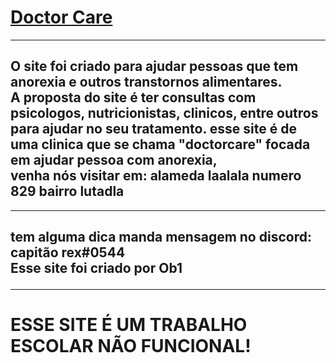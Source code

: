 <a href="https://imhungry99.github.io/doctor-care/doctorcare/pages/home/"><h1><strong>Doctor Care</strong></h1></a>
<hr>
<h2>O site foi criado para ajudar pessoas que tem anorexia e outros transtornos alimentares. <br> A proposta do site é ter consultas com psicologos, nutricionistas, clinicos, entre outros para ajudar no seu tratamento. esse site é de uma clinica que se chama "doctorcare" focada em ajudar pessoa com anorexia, <br>venha nós visitar em: alameda laalala numero 829 bairro lutadla</h2>
<hr>
<h2>tem alguma dica manda mensagem no discord: capitão rex#0544 <br>
Esse site foi criado por Ob1
<hr>
<h1><strong>ESSE SITE É UM TRABALHO ESCOLAR NÃO FUNCIONAL!</strong></h1>
